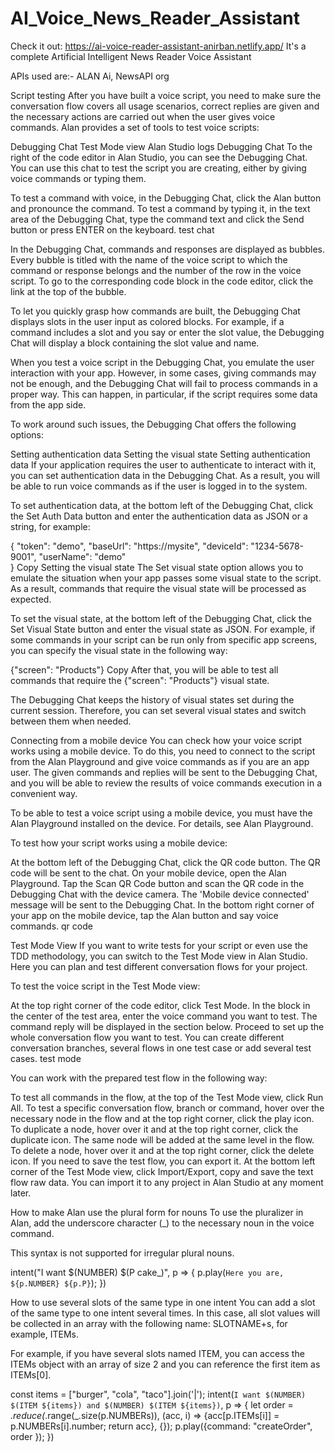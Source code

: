 # AI_Voice_News_Reader_Assistant 
Check it out: https://ai-voice-reader-assistant-anirban.netlify.app/
It's a complete Artificial Intelligent News Reader Voice Assistant

APIs used are:-
ALAN Ai, 
NewsAPI org

Script testing
After you have built a voice script, you need to make sure the conversation flow covers all usage scenarios, correct replies are given and the necessary actions are carried out when the user gives voice commands. Alan provides a set of tools to test voice scripts:

Debugging Chat
Test Mode view
Alan Studio logs
Debugging Chat
To the right of the code editor in Alan Studio, you can see the Debugging Chat. You can use this chat to test the script you are creating, either by giving voice commands or typing them.

To test a command with voice, in the Debugging Chat, click the Alan button and pronounce the command.
To test a command by typing it, in the text area of the Debugging Chat, type the command text and click the Send button or press ENTER on the keyboard.
test chat

In the Debugging Chat, commands and responses are displayed as bubbles. Every bubble is titled with the name of the voice script to which the command or response belongs and the number of the row in the voice script. To go to the corresponding code block in the code editor, click the link at the top of the bubble.

To let you quickly grasp how commands are built, the Debugging Chat displays slots in the user input as colored blocks. For example, if a command includes a slot and you say or enter the slot value, the Debugging Chat will display a block containing the slot value and name.

When you test a voice script in the Debugging Chat, you emulate the user interaction with your app. However, in some cases, giving commands may not be enough, and the Debugging Chat will fail to process commands in a proper way. This can happen, in particular, if the script requires some data from the app side.

To work around such issues, the Debugging Chat offers the following options:

Setting authentication data
Setting the visual state
Setting authentication data
If your application requires the user to authenticate to interact with it, you can set authentication data in the Debugging Chat. As a result, you will be able to run voice commands as if the user is logged in to the system.

To set authentication data, at the bottom left of the Debugging Chat, click the Set Auth Data button and enter the authentication data as JSON or a string, for example:

{
	"token": "demo", 
	"baseUrl": "https://mysite",
	"deviceId": "1234-5678-9001",
	"userName": "demo"	
}
Copy
Setting the visual state
The Set visual state option allows you to emulate the situation when your app passes some visual state to the script. As a result, commands that require the visual state will be processed as expected.

To set the visual state, at the bottom left of the Debugging Chat, click the Set Visual State button and enter the visual state as JSON. For example, if some commands in your script can be run only from specific app screens, you can specify the visual state in the following way:

{"screen": "Products"}
Copy
After that, you will be able to test all commands that require the {"screen": "Products"} visual state.

The Debugging Chat keeps the history of visual states set during the current session. Therefore, you can set several visual states and switch between them when needed.

Connecting from a mobile device
You can check how your voice script works using a mobile device. To do this, you need to connect to the script from the Alan Playground and give voice commands as if you are an app user. The given commands and replies will be sent to the Debugging Chat, and you will be able to review the results of voice commands execution in a convenient way.

To be able to test a voice script using a mobile device, you must have the Alan Playground installed on the device. For details, see Alan Playground.

To test how your script works using a mobile device:

At the bottom left of the Debugging Chat, click the QR code button. The QR code will be sent to the chat.
On your mobile device, open the Alan Playground.
Tap the Scan QR Code button and scan the QR code in the Debugging Chat with the device camera. The 'Mobile device connected' message will be sent to the Debugging Chat.
In the bottom right corner of your app on the mobile device, tap the Alan button and say voice commands.
qr code

Test Mode View
If you want to write tests for your script or even use the TDD methodology, you can switch to the Test Mode view in Alan Studio. Here you can plan and test different conversation flows for your project.

To test the voice script in the Test Mode view:

At the top right corner of the code editor, click Test Mode.
In the block in the center of the test area, enter the voice command you want to test. The command reply will be displayed in the section below.
Proceed to set up the whole conversation flow you want to test. You can create different conversation branches, several flows in one test case or add several test cases.
test mode

You can work with the prepared test flow in the following way:

To test all commands in the flow, at the top of the Test Mode view, click Run All.
To test a specific conversation flow, branch or command, hover over the necessary node in the flow and at the top right corner, click the play icon.
To duplicate a node, hover over it and at the top right corner, click the duplicate icon. The same node will be added at the same level in the flow.
To delete a node, hover over it and at the top right corner, click the delete icon.
If you need to save the test flow, you can export it. At the bottom left corner of the Test Mode view, click Import/Export, copy and save the text flow raw data. You can import it to any project in Alan Studio at any moment later.

How to make Alan use the plural form for nouns
To use the pluralizer in Alan, add the underscore character (_) to the necessary noun in the voice command.

This syntax is not supported for irregular plural nouns.

  intent("I want $(NUMBER) $(P cake_)", p => {
      p.play(`Here you are, ${p.NUMBER} ${p.P}`);
  })
  
How to use several slots of the same type in one intent
You can add a slot of the same type to one intent several times. In this case, all slot values will be collected in an array with the following name: SLOTNAME+s, for example, ITEMs.

For example, if you have several slots named ITEM, you can access the ITEMs object with an array of size 2 and you can reference the first item as ITEMs[0].

const items = ["burger", "cola", "taco"].join('|');
intent(`I want $(NUMBER) $(ITEM ${items}) and $(NUMBER) $(ITEM ${items})`, p => {
    let order = _.reduce(_.range(_.size(p.NUMBERs)), (acc, i) => {acc[p.ITEMs[i]] = p.NUMBERs[i].number; return acc}, {});
    p.play({command: "createOrder", order });
})
